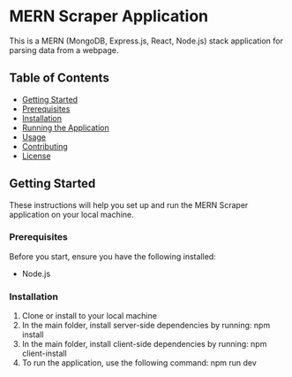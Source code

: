 # MERN Scraper Application

This is a MERN (MongoDB, Express.js, React, Node.js) stack application for parsing data from a webpage.

## Table of Contents

- [Getting Started](#getting-started)
- [Prerequisites](#prerequisites)
- [Installation](#installation)
- [Running the Application](#running-the-application)
- [Usage](#usage)
- [Contributing](#contributing)
- [License](#license)

## Getting Started

These instructions will help you set up and run the MERN Scraper application on your local machine.

### Prerequisites

Before you start, ensure you have the following installed:

- Node.js

### Installation

1. Clone or install to your local machine
2. In the main folder, install server-side dependencies by running: npm install
3. In the main folder, install client-side dependencies by running: npm client-install
4. To run the application, use the following command: npm run dev
